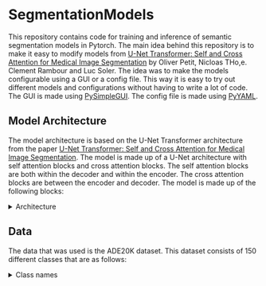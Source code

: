 # SegmentationModels
This repository contains code for training and inference of semantic segmentation models in Pytorch.
The main idea behind this repository is to make it easy to modify models from [U-Net Transformer: Self and Cross Attention for Medical Image Segmentation](https://arxiv.org/abs/2103.06104) by Oliver Petit, Nicloas THo,e. Clement Rambour and Luc Soler.
The idea was to make the models configurable using a GUI or a config file. This way it is easy to try out different models and configurations without having to write a lot of code. The GUI is made using [PySimpleGUI](https://pysimplegui.readthedocs.io/en/latest/). The config file is made using [PyYAML](https://pyyaml.org/wiki/PyYAMLDocumentation). 

## Model Architecture

The model architecture is based on the U-Net Transformer architecture from the paper [U-Net Transformer: Self and Cross Attention for Medical Image Segmentation](https://arxiv.org/abs/2103.06104). The model is made up of a U-Net architecture with self attention blocks and cross attention blocks. The self attention blocks are both within the decoder and within the encoder. The cross attention blocks are between the encoder and decoder. The model is made up of the following blocks:

<details><summary>Architecture</summary>

* U-Net
    * Encoder
        * Encoder Block - Modifiable depth of encoder, *steps* in .yaml file
            * Convolution Block - Modifiable depth per block, *encoder.depth*.
                * Convolution - Modifiable convolution per block, *encoder.out_channels*, *encoder.kernel_size*, *encoder.stride* and *encoder.padding*.
                * Batch Normalization 2D (Optional) - Use of batch normalization in convolution block, *encoder.norms*.
                * Activation (Optional) - Use of activation in convolution block, default [ReLU](https://pytorch.org/docs/stable/generated/torch.nn.ReLU.html), *encoder.acts*.
                * Dropout (Optional) - Use of dropout in convolution block, *encoder.dropout*.
                * Max Pooling 2D (Optional) - Use of max pooling in convolution block, *encoder.pool*.
            * Multi Head Self Attention (Optional per block) - Use of [visual self attention](https://arxiv.org/abs/2010.11929) at the end of encoder block, *attention*.
                * Patch Embedding - Embedding of patches to be used in self attention, *encoder.embed_dim* and *encoder.patch_size*.
                * Attention - Regular self attention, *encoder.attn_heads*, *encoder.embed_dim*.
                * Dropout - Dropout to be used in self attention, *encoder.attn_drop*.
    * Decoder - Same depth as encoder, *steps* in .yaml file
        * Decoder Block 
            * Context Connection Block (If Attention) - Used for dimensionality correction when using cross attention. Depth of skip connection, *decoder.conv1x1*.
                * Convolution - 1x1 convolution to be used in skip connection.
                * Batch Normalization 2D - Batch normalization to be used in skip connection, always used.
                * Activation - Use of activation same as rest of decoder block. Default [ReLU](https://pytorch.org/docs/stable/generated/torch.nn.ReLU.html), *decoder.activation*.
            * Skip Connection Block (If NOT Attention) - Use of skip regular U-Net connection when NOT using cross attention. 
                * Convolution - 1x1 convolution to be used in skip connection.
                * Batch Normalization 2D - Batch normalization to be used in skip connection, always used.
                * Activation - Use of activation same as rest of decoder block. Default [ReLU](https://pytorch.org/docs/stable/generated/torch.nn.ReLU.html), *decoder.activation*.
            * Conv1x1 Block - Modifiable depth per block, *decoder.conv1x1*.
                * Convolution - 1x1 convolution from input channels to context connection channels, *decoder.conv1x1*.
                * Batch Normalization 2D - Use of batch normalization in convolution block, always used.
                * Activation (Optional) - Use of activation in convolution block, default [ReLU](https://pytorch.org/docs/stable/generated/torch.nn.ReLU.html), *decoder.acts*.
                * Dropout (Optional) - Use of dropout in convolution block, *decoder.dropout*.
            * Concatenation of output from Conv1x1 Block and Context Connection Block.
            * Conv3x3 Block - Modifiable depth per block, *decoder.conv3x3*.
                * Convolution - 3x3 convolution from 2*(context connection channels) to output channels, *decoder.conv3x3*.
                * Batch Normalization 2D (Optional) - Use of batch normalization in convolution block, *decoder.norms*.
                * Activation (Optional) - Use of activation in convolution block, default [ReLU](https://pytorch.org/docs/stable/generated/torch.nn.ReLU.html), *decoder.acts*.
                * Dropout (Optional) - Use of dropout in convolution block, *decoder.dropout*.
            * Multi Head Cross Attention (Optional per block) - Use of [visual self attention](https://arxiv.org/abs/2010.11929) but between encoder and decoder, please read [U-Net Transformer: Self and Cross Attention for Medical Image Segmentation](https://arxiv.org/abs/2103.06104) for more information under section 2.2. 
                * Patch Embedding - Embedding of patches to be used in self attention, *decoder.embed_dim* and *decoder.patch_size*.
                * Attention - Regular self attention, *decoder.num_heads*, *decoder.embed_dim*.
                * Dropout - Dropout to be used in self attention, *decoder.attn_drop*.
        * Output Block
            * Conv3x3 Block - 3x3 Convolutional block with softmax activation.

</details>

## Data
The data that was used is the ADE20K dataset. This dataset consists of 150 different classes that are as follows:
<details><summary>Class names</summary>

|1           |2         |3        |4             |5               |6            |7            |8          |9             |10            |
|------------|----------|---------|--------------|----------------|-------------|-------------|-----------|--------------|-------------------|
|wall        |building  |sky      |floor         |tree            |ceiling      |road         |bed        |windowpane    |grass              |
|cabinet     |sidewalk  |person   |earth         |door            |table        |mountain     |plant      |curtain       |chair              |
|car         |water     |painting |sofa          |shelf           |house        |sea          |mirror     |rug           |field              |
|armchair    |seat      |fence    |desk          |rock            |wardrobe     |lamp         |bathtub    |railing       |cushion            |
|base        |box       |column   |signboard     |chest of drawers|counter      |sand         |sink       |skyscraper    |fireplace          |
|refrigerator|grandstand|path     |stairs        |runway          |case         |pool table   |pillow     |screen door   |stairway           |
|river       |bridge    |bookcase |blind         |coffee table    |toilet       |flower       |book       |hill          |bench              |
|countertop  |stove     |palm     |kitchen island|computer        |swivel chair |boat         |bar        |arcade machine|hovel              |
|bus         |towel     |light    |truck         |tower           |chandelier   |awning       |streetlight|booth         |television receiver|
|airplane    |dirt track|apparel  |pole          |land            |bannister    |escalator    |ottoman    |bottle        |buffet             |
|poster      |stage     |van      |ship          |fountain        |conveyer belt|canopy       |washer     |plaything     |swimming pool      |
|stool       |barrel    |basket   |waterfall     |tent            |bag          |minibike     |cradle     |oven          |ball               |
|food        |step      |tank     |trade name    |microwave       |pot          |animal       |bicycle    |lake          |dishwasher         |
|screen      |blanket   |sculpture|hood          |sconce          |vase         |traffic light|tray       |ashcan        |fan                |
|pier        |crt screen|plate    |monitor       |bulletin board  |shower       |radiator     |glass      |clock         |flag               |
|UNKNOWN     |          |         |              |                |             |             |           |              |                   |

</details>



